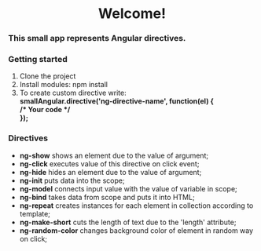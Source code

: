 <h1 align="center">Welcome!</h1>
<h3>This small app represents Angular directives.</h3>

### Getting started
<ol> 
<li>Clone the project</li>
<li>Install modules: npm install</li>
<li>To create custom directive write:<br>
  <b>smallAngular.directive('ng-directive-name', function(el) {<br>
      /* Your code */<br>
     });</b>
</li>

</ol>

<b><h3> Directives </h3></b>
<ul>
  <li><strong>ng-show</strong> shows an element due to the value of argument;</li>
  <li><strong>ng-click</strong> executes value of this directive on click event;</li>
  <li><strong>ng-hide</strong> hides an element due to the value of argument;</li>
  <li><strong>ng-init</strong> puts data into the scope;</li>
  <li><strong>ng-model</strong> connects input value with the value of variable in scope;</li>
  <li><strong>ng-bind</strong> takes data from scope and puts it into HTML;</li>
  <li><strong>ng-repeat</strong> creates instances for each element in collection according to template;</li>
  <li><strong>ng-make-short</strong> cuts the length of text due to the 'length' attribute;</li>
  <li><strong>ng-random-color</strong> changes background color of element in random way on click;</li>
</ul>

